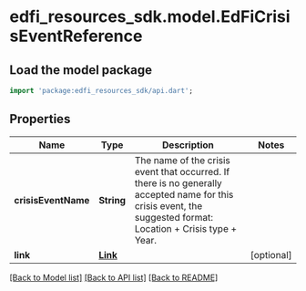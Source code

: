 # edfi_resources_sdk.model.EdFiCrisisEventReference

## Load the model package
```dart
import 'package:edfi_resources_sdk/api.dart';
```

## Properties
Name | Type | Description | Notes
------------ | ------------- | ------------- | -------------
**crisisEventName** | **String** | The name of the crisis event that occurred. If there is no generally accepted name for this crisis event, the suggested format: Location + Crisis type + Year. | 
**link** | [**Link**](Link.md) |  | [optional] 

[[Back to Model list]](../README.md#documentation-for-models) [[Back to API list]](../README.md#documentation-for-api-endpoints) [[Back to README]](../README.md)


